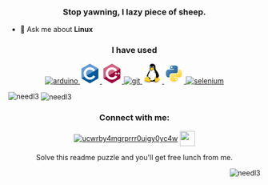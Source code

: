<h3 align="center">Stop yawning, I lazy piece of sheep.</h3>

- 💬 Ask me about **Linux**

<h3 align="center">I have used</h3>
<p align="center"> <a href="https://www.arduino.cc/" target="_blank" rel="noreferrer"> <img src="https://cdn.worldvectorlogo.com/logos/arduino-1.svg" alt="arduino" width="40" height="40"/> </a> <a href="https://www.cprogramming.com/" target="_blank" rel="noreferrer"> <img src="https://raw.githubusercontent.com/devicons/devicon/master/icons/c/c-original.svg" alt="c" width="40" height="40"/> </a> <a href="https://www.w3schools.com/cpp/" target="_blank" rel="noreferrer"> <img src="https://raw.githubusercontent.com/devicons/devicon/master/icons/cplusplus/cplusplus-original.svg" alt="cplusplus" width="40" height="40"/> </a> <a href="https://git-scm.com/" target="_blank" rel="noreferrer"> <img src="https://www.vectorlogo.zone/logos/git-scm/git-scm-icon.svg" alt="git" width="40" height="40"/> </a> <a href="https://www.linux.org/" target="_blank" rel="noreferrer"> <img src="https://raw.githubusercontent.com/devicons/devicon/master/icons/linux/linux-original.svg" alt="linux" width="40" height="40"/> </a> <a href="https://www.python.org" target="_blank" rel="noreferrer"> <img src="https://raw.githubusercontent.com/devicons/devicon/master/icons/python/python-original.svg" alt="python" width="40" height="40"/> </a> <a href="https://www.selenium.dev" target="_blank" rel="noreferrer"> <img src="https://raw.githubusercontent.com/detain/svg-logos/780f25886640cef088af994181646db2f6b1a3f8/svg/selenium-logo.svg" alt="selenium" width="40" height="40"/> </a> </p>

<p><img align="left" src="https://github-readme-streak-stats.herokuapp.com/?user=needl3&theme=dark&" alt="needl3" /></p>

<p>&nbsp;<img align="center" src="https://github-readme-stats.vercel.app/api?username=needl3&show_icons=true&theme=dark&locale=en" alt="needl3" /></p>
<h3 align="center">Connect with me:</h3>
<p align="center">
<a href="https://www.youtube.com/channel/UCwRBY4Mgrprrr0uigY0Yc4w" target="blank"><img align="center" src="https://raw.githubusercontent.com/rahuldkjain/github-profile-readme-generator/master/src/images/icons/Social/youtube.svg" alt="ucwrby4mgrprrr0uigy0yc4w" height="30" width="40" /></a>
<a href="https://t.me/n33d13" target="blank"><img align=center height=30 width=30 src="https://user-images.githubusercontent.com/57314527/155124256-296b8de3-227d-4ec4-9176-5c01c0df17f8.png"/></a>
</p>

<p align="center">Solve this readme puzzle and you'll get free lunch from me.</p>
<a href="" target="blank"></a>

<p align="right"> <img src="https://komarev.com/ghpvc/?username=needl3&label=Profile%20views&color=0e75b6&style=flat" alt="needl3" /> </p>
